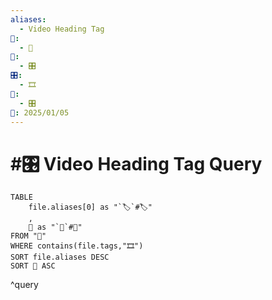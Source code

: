 ```yaml
---
aliases:
  - Video Heading Tag
📁:
  - 🔢
🔢:
  - 🎛️
🎛️:
  - 🎞️
🔀:
  - 🎛️
📅: 2025/01/05
---
```

# #🎛️ Video Heading Tag Query

```dataview
TABLE 
	file.aliases[0] as "`🏷️`#🏷️"
	,
	📁 as "`📁`#📁"
FROM "📁"
WHERE contains(file.tags,"🎞️")
SORT file.aliases DESC
SORT 📁 ASC
```

^query
